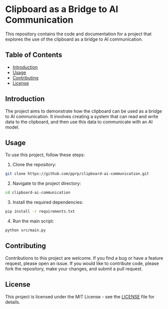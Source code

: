 # Clipboard as a Bridge to AI Communication

This repository contains the code and documentation for a project that explores the use of the clipboard as a bridge to AI communication.

## Table of Contents

- [Introduction](#introduction)
- [Usage](#usage)
- [Contributing](#contributing)
- [License](#license)

## Introduction

The project aims to demonstrate how the clipboard can be used as a bridge to AI communication. It involves creating a system that can read and write data to the clipboard, and then use this data to communicate with an AI model.

## Usage

To use this project, follow these steps:

1. Clone the repository:

```bash
git clone https://github.com/pprp/clipboard-ai-communication.git
```

2. Navigate to the project directory:

```bash
cd clipboard-ai-communication
```

3. Install the required dependencies:

```bash
pip install -r requirements.txt
```

4. Run the main script:

```bash
python src/main.py
```

## Contributing

Contributions to this project are welcome. If you find a bug or have a feature request, please open an issue. If you would like to contribute code, please fork the repository, make your changes, and submit a pull request.

## License

This project is licensed under the MIT License - see the [LICENSE](LICENSE) file for details.

